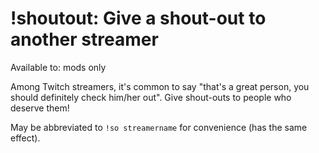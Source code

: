 # !shoutout: Give a shout-out to another streamer

Available to: mods only

Among Twitch streamers, it's common to say "that's a great person, you should
definitely check him/her out". Give shout-outs to people who deserve them!

May be abbreviated to `!so streamername` for convenience (has the same effect).

